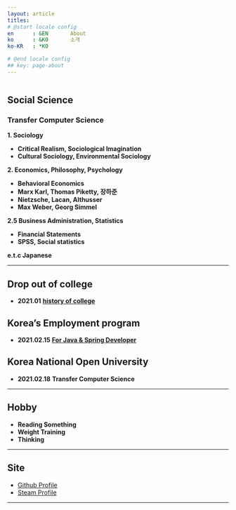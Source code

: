 ```yaml
---
layout: article
titles:
# @start locale config
en      : &EN       About
ko      : &KO       소개
ko-KR   : *KO

# @end locale config
## key: page-about
---
```


<img class="image image--xl" src=""/>

## Social Science
###  Transfer Computer Science

**1. Sociology**
* **Critical Realism, Sociological Imagination**
* **Cultural Sociology, Environmental Sociology**

**2. Economics, Philosophy, Psychology**
* **Behavioral Economics**
* **Marx Karl, Thomas Piketty, 장하준**
* **Nietzsche, Lacan, Althusser**
* **Max Weber, Georg Simmel**

**2.5 Business Administration, Statistics**
* **Financial Statements**
* **SPSS, Social statistics**

**e.t.c Japanese**

---

## Drop out of college
- **2021.01**
**[history of college](https://drive.google.com/drive/folders/1nLWG0jVPIDMdSjooCURjmgi1tkMRvpDz?usp=sharing)**

## Korea’s Employment program
- **2021.02.15**
**[For Java & Spring Developer](https://gangnam.greenart.co.kr/?cam_idx=1)**

## Korea National Open University
- **2021.02.18**
	**Transfer Computer Science**  


---
## Hobby

* **Reading Something**
* **Weight Training**
* **Thinking**

---
## Site

* [Github Profile](https://github.com/dongsub-joung)
* [Steam Profile](https://steamcommunity.com/profiles/76561198068103153/)

---
